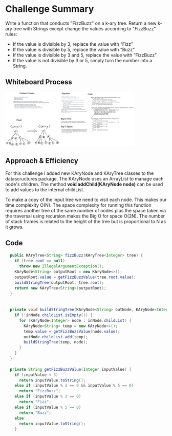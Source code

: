 # Challenge Summary

Write a function that conducts "FizzBuzz" on a k-ary tree. Return a new k-ary tree with Strings except change the values according to "FizzBuzz" rules:

- If the value is divisible by 3, replace the value with “Fizz”
- If the value is divisible by 5, replace the value with “Buzz”
- If the value is divisible by 3 and 5, replace the value with “FizzBuzz”
- If the value is not divisible by 3 or 5, simply turn the number into a String.


## Whiteboard Process

[![Whiteboard](../../../../../images/tree-fizz-buzz.png)](../../../../../images/tree-fizz-buzz.png)

<style>
  img {
    max-width: 80%;
  }
</style>


## Approach & Efficiency

For this challenge I added new KAryNode and KAryTree classes to the datascructures package. The KAryNode uses an ArrayList to manage each node's children. The method **void addChild(KAryNode<T> node)** can be used to add values to the internal childList.

To make a copy of the input tree we need to visit each node. This makes our time complexity O(N). The space complexity for running this function requires another tree of the same number of nodes plus the space taken via the traversal using recursion makes the Big O for space O(2N). The number of stack frames is related to the height of the tree but is proportional to N as it grows.

## Code

```java
  public KAryTree<String> fizzBuzz(KAryTree<Integer> tree) {
    if (tree.root == null)
      throw new IllegalArgumentException();
    KAryNode<String> outputRoot = new KAryNode<>();
    outputRoot.value = getFizzBuzzValue(tree.root.value);
    buildStringTree(outputRoot, tree.root);
    return new KAryTree<String>(outputRoot);
  }


  private void buildStringTree(KAryNode<String> outNode, KAryNode<Integer> inNode) {
    if (!inNode.childList.isEmpty()) {
      for (KAryNode<Integer> node : inNode.childList) {
        KAryNode<String> temp = new KAryNode<>();
        temp.value = getFizzBuzzValue(node.value);
        outNode.childList.add(temp);
        buildStringTree(temp, node);
      }
    }
  }

  private String getFizzBuzzValue(Integer inputValue) {
    if (inputValue < 3)
      return inputValue.toString();
    else if (inputValue % 3 == 0 && inputValue % 5 == 0)
      return "FizzBuzz";
    else if (inputValue % 3 == 0)
      return "Fizz";
    else if (inputValue % 5 == 0)
      return "Buzz";
    else
      return inputValue.toString();
    }
```


